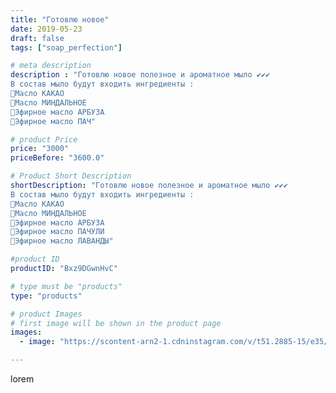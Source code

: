 ```yaml
---
title: "Готовлю новое"
date: 2019-05-23
draft: false
tags: ["soap_perfection"]

# meta description
description : "Готовлю новое полезное и ароматное мыло ✔️✔️✔️
В состав мыло будут входить ингредиенты :
🔹Масло КАКАО
🔹Масло МИНДАЛЬНОЕ
🔹Эфирное масло АРБУЗА
🔹Эфирное масло ПАЧ"

# product Price
price: "3000"
priceBefore: "3600.0"

# Product Short Description
shortDescription: "Готовлю новое полезное и ароматное мыло ✔️✔️✔️
В состав мыло будут входить ингредиенты :
🔹Масло КАКАО
🔹Масло МИНДАЛЬНОЕ
🔹Эфирное масло АРБУЗА
🔹Эфирное масло ПАЧУЛИ
🔹Эфирное масло ЛАВАНДЫ"

#product ID
productID: "Bxz9DGwnHvC"

# type must be "products"
type: "products"

# product Images
# first image will be shown in the product page
images:
  - image: "https://scontent-arn2-1.cdninstagram.com/v/t51.2885-15/e35/59533993_854993081532589_4335181901252622932_n.jpg?se=7&tp=1&_nc_ht=scontent-arn2-1.cdninstagram.com&_nc_cat=101&_nc_ohc=7QIeu1f20_MAX8KuEoH&ccb=7-4&oh=7fd1bb36f6120dd0286eceb23ed5b688&oe=60844278&ig_cache_key=MjA1MDI1MDc0OTYzNzMyNzgxMA%3D%3D.2-ccb7-4"

---
```

lorem
